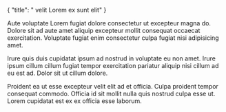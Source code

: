 {
  "title": " velit Lorem ex sunt elit"
}

Aute voluptate Lorem fugiat dolore consectetur ut excepteur magna do. Dolore sit ad aute amet aliquip excepteur mollit consequat occaecat exercitation. Voluptate fugiat enim consectetur culpa fugiat nisi adipisicing amet.

Irure quis duis cupidatat ipsum ad nostrud in voluptate eu non amet. Irure ipsum cillum cillum fugiat tempor exercitation pariatur aliquip nisi cillum ad eu est ad. Dolor sit ut cillum dolore.

Proident ea ut esse excepteur velit elit ad et officia. Culpa proident tempor consequat commodo. Officia id sit mollit nulla quis nostrud culpa esse ut. Lorem cupidatat est ex ex officia esse laborum.